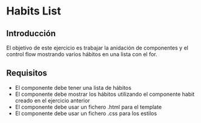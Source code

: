 # Habits List

## Introducción

El objetivo de este ejercicio es trabajar la anidación de componentes y el control flow mostrando varios hábitos en una lista con el for.

## Requisitos

- El componente debe tener una lista de hábitos
- El componente debe mostrar los hábitos utilizando el componente habit creado en el ejercicio anterior
- El componente debe usar un fichero .html para el template
- El componente debe usar un fichero .css para los estilos
